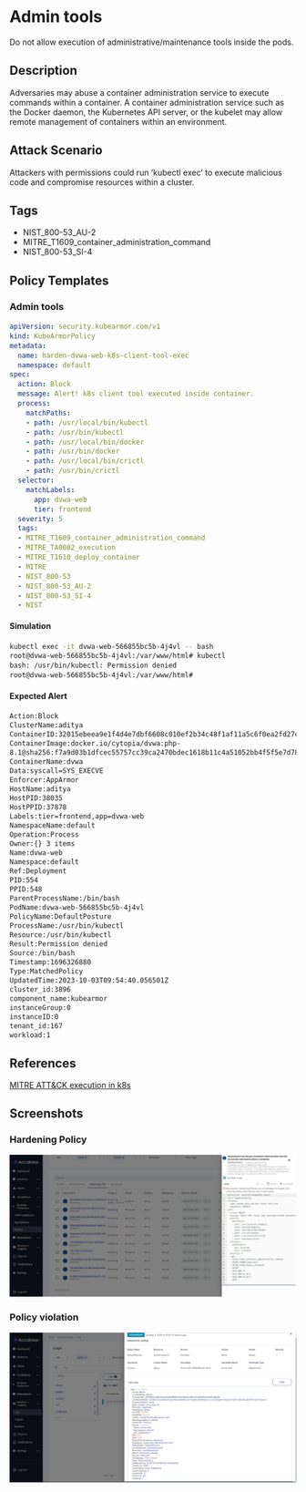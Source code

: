 # Admin tools
Do not allow execution of administrative/maintenance tools inside the pods.

## Description
Adversaries may abuse a container administration service to execute commands within a container. A container administration service such as the Docker daemon, the Kubernetes API server, or the kubelet may allow remote management of containers within an environment.

## Attack Scenario
Attackers with permissions could run ‘kubectl exec’ to execute malicious code and compromise resources within a cluster.

## Tags
- NIST_800-53_AU-2
- MITRE_T1609_container_administration_command
- NIST_800-53_SI-4

## Policy Templates
### Admin tools
```yaml
apiVersion: security.kubearmor.com/v1
kind: KubeArmorPolicy
metadata:
  name: harden-dvwa-web-k8s-client-tool-exec
  namespace: default
spec:
  action: Block
  message: Alert! k8s client tool executed inside container.
  process:
    matchPaths:
    - path: /usr/local/bin/kubectl
    - path: /usr/bin/kubectl
    - path: /usr/local/bin/docker
    - path: /usr/bin/docker
    - path: /usr/local/bin/crictl
    - path: /usr/bin/crictl
  selector:
    matchLabels:
      app: dvwa-web
      tier: frontend
  severity: 5
  tags:
  - MITRE_T1609_container_administration_command
  - MITRE_TA0002_execution
  - MITRE_T1610_deploy_container
  - MITRE
  - NIST_800-53
  - NIST_800-53_AU-2
  - NIST_800-53_SI-4
  - NIST
```
#### Simulation
```sh
kubectl exec -it dvwa-web-566855bc5b-4j4vl -- bash
root@dvwa-web-566855bc5b-4j4vl:/var/www/html# kubectl
bash: /usr/bin/kubectl: Permission denied
root@dvwa-web-566855bc5b-4j4vl:/var/www/html#
```

#### Expected Alert
```
Action:Block
ClusterName:aditya
ContainerID:32015ebeea9e1f4d4e7dbf6608c010ef2b34c48f1af11a5c6f0ea2fd27c6ba6c
ContainerImage:docker.io/cytopia/dvwa:php-8.1@sha256:f7a9d03b1dfcec55757cc39ca2470bdec1618b11c4a51052bb4f5f5e7d78ca39
ContainerName:dvwa
Data:syscall=SYS_EXECVE
Enforcer:AppArmor
HostName:aditya
HostPID:38035
HostPPID:37878
Labels:tier=frontend,app=dvwa-web
NamespaceName:default
Operation:Process
Owner:{} 3 items
Name:dvwa-web
Namespace:default
Ref:Deployment
PID:554
PPID:548
ParentProcessName:/bin/bash
PodName:dvwa-web-566855bc5b-4j4vl
PolicyName:DefaultPosture
ProcessName:/usr/bin/kubectl
Resource:/usr/bin/kubectl
Result:Permission denied
Source:/bin/bash
Timestamp:1696326880
Type:MatchedPolicy
UpdatedTime:2023-10-03T09:54:40.056501Z
cluster_id:3896
component_name:kubearmor
instanceGroup:0
instanceID:0
tenant_id:167
workload:1
```

## References
[MITRE ATT&CK execution in k8s](https://cloud.redhat.com/blog/protecting-kubernetes-against-mitre-attck-execution#:~:text='kubectl%20exec'%20allows%20a%20user,compromise%20resources%20within%20a%20cluster)

## Screenshots
### Hardening Policy
![](../images/cards/admin-tools-0.png)

### Policy violation
![](../images/cards/admin-tools-1.png)

